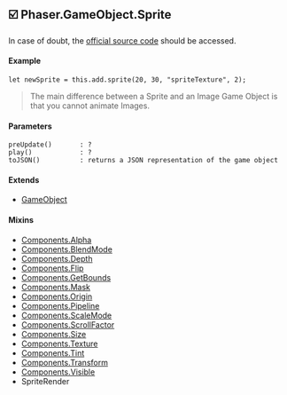 ## :ballot_box_with_check: Phaser.GameObject.Sprite

In case of doubt, the [official source code](https://github.com/photonstorm/phaser) should be accessed.

#### Example

```
let newSprite = this.add.sprite(20, 30, "spriteTexture", 2);
```
> The main difference between a Sprite and an Image Game Object is that you cannot animate Images.

#### Parameters

```
preUpdate()       : ?
play()            : ?
toJSON()          : returns a JSON representation of the game object
```

#### Extends

- [GameObject](https://github.com/digitsensitive/phaser3-typescript/blob/master/cheatsheets/gameobjects/gameobject.md)

#### Mixins

- [Components.Alpha](https://github.com/digitsensitive/phaser3-typescript/blob/master/cheatsheets/gameobjects/components/alpha.md)
- [Components.BlendMode](https://github.com/digitsensitive/phaser3-typescript/blob/master/cheatsheets/gameobjects/components/blendMode.md)
- [Components.Depth](https://github.com/digitsensitive/phaser3-typescript/blob/master/cheatsheets/gameobjects/components/depth.md)
- [Components.Flip](https://github.com/digitsensitive/phaser3-typescript/blob/master/cheatsheets/gameobjects/components/flip.md)
- [Components.GetBounds](https://github.com/digitsensitive/phaser3-typescript/blob/master/cheatsheets/gameobjects/components/getBounds.md)
- [Components.Mask](https://github.com/digitsensitive/phaser3-typescript/blob/master/cheatsheets/gameobjects/components/mask.md)
- [Components.Origin](https://github.com/digitsensitive/phaser3-typescript/blob/master/cheatsheets/gameobjects/components/origin.md)
- [Components.Pipeline](https://github.com/digitsensitive/phaser3-typescript/blob/master/cheatsheets/gameobjects/components/pipeline.md)
- [Components.ScaleMode](https://github.com/digitsensitive/phaser3-typescript/blob/master/cheatsheets/gameobjects/components/scaleMode.md)
- [Components.ScrollFactor](https://github.com/digitsensitive/phaser3-typescript/blob/master/cheatsheets/gameobjects/components/scrollFactor.md)
- [Components.Size](https://github.com/digitsensitive/phaser3-typescript/blob/master/cheatsheets/gameobjects/components/size.md)
- [Components.Texture](https://github.com/digitsensitive/phaser3-typescript/blob/master/cheatsheets/gameobjects/components/texture.md)
- [Components.Tint](https://github.com/digitsensitive/phaser3-typescript/blob/master/cheatsheets/gameobjects/components/tint.md)
- [Components.Transform](https://github.com/digitsensitive/phaser3-typescript/blob/master/cheatsheets/gameobjects/components/transform.md)
- [Components.Visible](https://github.com/digitsensitive/phaser3-typescript/blob/master/cheatsheets/gameobjects/components/visible.md)
- SpriteRender
